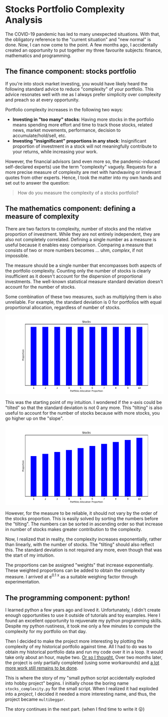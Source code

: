 Stocks Portfolio Complexity Analysis
====================================

The COVID-19 pandemic has led to many unexpected situations. With that, the obligatory reference to the "current situation" and "new normal" is done. Now, I can now come to the point. A few months ago, I accidentally created an opportunity to put together my three favourite subjects: finance, mathematics and programming.

## The finance component: stocks portfolio

If you're into stock market investing, you would have likely heard the following standard advice to reduce "complexity" of your portfolio. This advice resonates well with me as I always prefer simplicity over complexity and preach so at every opportunity.

Portfolio complexity increases in the following two ways:
* **Investing in "too many" stocks**: Having more stocks in the portfolio means spending more effort and time to track those stocks, related news, market movements, performance, decision to accumulate/hold/sell, etc.
* **Investing "insignificant" proportions in any stock**: Insignificant proportion of investment in a stock will not meaningfully contribute to your returns, while increasing your work.

However, the financial advisors (and even more so, the pandemic-induced self-declared experts) use the term "complexity" vaguely. Requests for a more precise measure of complexity are met with handwaving or irrelevant quotes from other experts. Hence, I took the matter into my own hands and set out to answer the question:

> How do you measure the complexity of a stocks portfolio?

## The mathematics component: defining a measure of complexity

There are two factors to complexity, number of stocks and the relative proportion of investment. While they are not entirely independent, they are also not completely correlated. Defining a single number as a measure is useful because it enables easy comparison. Comparing a measure that consists of two or more numbers becomes ... uhm, _complex_, if not impossible.

The measure should be a single number that encompasses both aspects of the portfolio complexity. Counting only the number of stocks is clearly insufficient as it doesn't account for the dispersion of proportional investments. The well-known statistical measure standard deviation doesn't account for the number of stocks.

Some combination of these two measures, such as multiplying them is also unreliable. For example, the standard deviation is 0 for portfolios with equal proportional allocation, regardless of number of stocks.

![equal_proportion](images/equal_proportion.png)

This was the starting point of my intuition. I wondered if the x-axis could be "tilted" so that the standard deviation is not 0 any more. This "tilting" is also useful to account for the number of stocks because with more stocks, you go higher up on the "slope".

![tilted_proportion](images/tilted_proportion.png)

However, for the measure to be reliable, it should not vary by the order of the stocks proportion. This is easily solved by sorting the numbers before the "tilting". The numbers can be sorted in ascending order so that increase in number of stocks makes greater contribution to the complexity.

Now, I realized that in reality, the complexity increases exponentially, rather than linearly, with the number of stocks. The "tilting" should also reflect this. The standard deviation is not required any more, even though that was the start of my intuition.

The proportions can be assigned "weights" that increase exponentially. These weighted proportions can be added to obtain the complexity measure. I arrived at e<sup>0.1 x</sup> as a suitable weighing factor through experimentation.

## The programming component: python!

I learned python a few years ago and loved it. Unfortunately, I didn't create enough opportunities to use it outside of tutorials and toy examples. Here I found an excellent opportunity to rejuvenate my python programming skills. Despite my python rustiness, it took me only a few minutes to compute the complexity for my portfolio on that day.

Then I decided to make the project more interesting by plotting the complexity of my historical portfolio against time. All I had to do was to obtain my historical portfolio data and run my code over it in a loop. It would take only about an hour, maybe two. [Or so I thought.](https://tvtropes.org/pmwiki/pmwiki.php/Main/TemptingFate) Over two months later, the project is only partially completed (using some workarounds) and [a lot more work still remains to be done](https://tvtropes.org/pmwiki/pmwiki.php/Main/SequelEscalation).

This is where the story of my "small python script accidentally exploded into hobby project" begins. I initially chose the boring name `stocks_complexity.py` for the small script. When I realized it had exploded into a _project_, I decided it needed a more interesting name, and thus, the project became `multibeggar`.

The story continues in the next part. (when I find time to write it :stuck_out_tongue:) 
